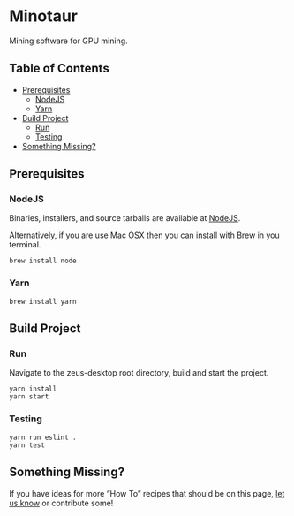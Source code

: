 # Minotaur
Mining software for GPU mining.


## Table of Contents

- [Prerequisites](#prerequisites)
  - [NodeJS](#nodejs)
  - [Yarn](#yarn)
- [Build Project](#build-project)
  - [Run](#run)
  - [Testing](#testing)
- [Something Missing?](#something-missing)


## Prerequisites


### NodeJS

Binaries, installers, and source tarballs are available at [NodeJS](https://nodejs.org).

Alternatively, if you are use Mac OSX then you can install with Brew in you terminal.

    brew install node

### Yarn

    brew install yarn
    

## Build Project

### Run
Navigate to the zeus-desktop root directory, build and start the project.

    yarn install
    yarn start

### Testing

    yarn run eslint .
    yarn test


## Something Missing?

If you have ideas for more “How To” recipes that should be on this page, [let us know](https://github.com/andyjdee/minotaur/issues) or contribute some!